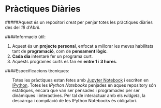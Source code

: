 # Pràctiques Diàries

#####Aquest és un repositori creat per penjar totes les pràctiques diàries des del <em>18 d'Abril</em>. 
<br>

####Informació útil:
<ol>
<li>Aquest és un <b>projecte personal</b>, enfocat a millorar les meves habilitats tant de <b>programació</b>, com de <b>pensament lògic</b>.</li>
<li><b>Cada dia</b> intentaré fer un programa curt.</li>
<li>Aquests programes curts es fan en <b>entre 1 i 3 hores</b>.</li>
</ol>

####Especificacions tècniques:
<ol>
Totes les pràctiques estan fetes amb <a href="http://www.jupyter.org">Jupyter Notebook</a> i escriten en <a href="http://www.ipython.org">IPython</a>. Totes les <em>IPython Notebooks</em> penjades en aques repository són estàtiques, encara que van ser pensades i programades per ser dinàmiques i interactives. Per tal de interactuar amb els <em>widgets</em>, la descàrrga i compilació de les IPython Notebooks és obligatori.
</ol>
